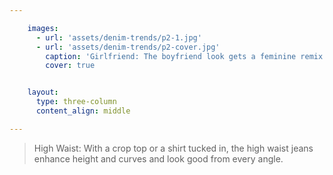 ```yaml
---

    images:
      - url: 'assets/denim-trends/p2-1.jpg'
      - url: 'assets/denim-trends/p2-cover.jpg'
        caption: 'Girlfriend: The boyfriend look gets a feminine remix. This match made in denim heaven is the new cool piece in our off-duty wardrobe.'
        cover: true


    layout:
      type: three-column
      content_align: middle

---
```


<blockquote>
  High Waist: With a crop top or a shirt tucked in, the high waist jeans enhance height and curves and look good from every angle.
</blockquote>

<img data-media-id="images:1">
